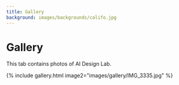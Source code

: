 ```yaml
---
title: Gallery
background: images/backgrounds/califo.jpg
---
```


# <i class="fas fa-feather-alt"></i>Gallery

This tab contains photos of AI Design Lab. 

{%
  include gallery.html
  image2="images/gallery/IMG_3335.jpg"
%}
